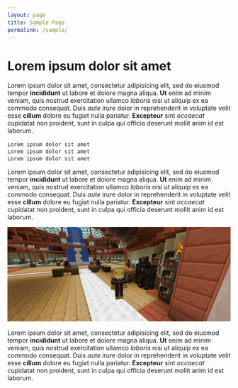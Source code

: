 ```yaml
---
layout: page
title: Sample Page
permalink: /sample/
---
```


# Lorem ipsum dolor sit amet

Lorem ipsum dolor sit amet, consectetur adipisicing elit, sed do eiusmod
tempor **incididunt** ut labore et dolore magna aliqua. **Ut** enim ad minim veniam,
quis nostrud exercitation ullamco *laboris* nisi ut aliquip ex ea commodo
consequat. Duis *aute* irure dolor in reprehenderit in voluptate velit esse
**cillum** dolore eu fugiat nulla pariatur. **Excepteur** sint *occaecat* cupidatat non
proident, sunt in culpa qui officia deserunt mollit anim id est laborum.

```
Lorem ipsum dolor sit amet
Lorem ipsum dolor sit amet
Lorem ipsum dolor sit amet
```

Lorem ipsum dolor sit amet, consectetur adipisicing elit, sed do eiusmod
tempor **incididunt** ut labore et dolore magna aliqua. **Ut** enim ad minim veniam,
quis nostrud exercitation ullamco *laboris* nisi ut aliquip ex ea commodo
consequat. Duis *aute* irure dolor in reprehenderit in voluptate velit esse
**cillum** dolore eu fugiat nulla pariatur. **Excepteur** sint *occaecat* cupidatat non
proident, sunt in culpa qui officia deserunt mollit anim id est laborum.

![image](/assets/images/sample.png)


Lorem ipsum dolor sit amet, consectetur adipisicing elit, sed do eiusmod
tempor **incididunt** ut labore et dolore magna aliqua. **Ut** enim ad minim veniam,
quis nostrud exercitation ullamco *laboris* nisi ut aliquip ex ea commodo
consequat. Duis *aute* irure dolor in reprehenderit in voluptate velit esse
**cillum** dolore eu fugiat nulla pariatur. **Excepteur** sint *occaecat* cupidatat non
proident, sunt in culpa qui officia deserunt mollit anim id est laborum.
